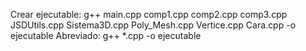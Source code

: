 Crear ejecutable: g++ main.cpp comp1.cpp comp2.cpp comp3.cpp JSDUtils.cpp Sistema3D.cpp Poly_Mesh.cpp Vertice.cpp Cara.cpp -o ejecutable
Abreviado: g++ *.cpp -o ejecutable